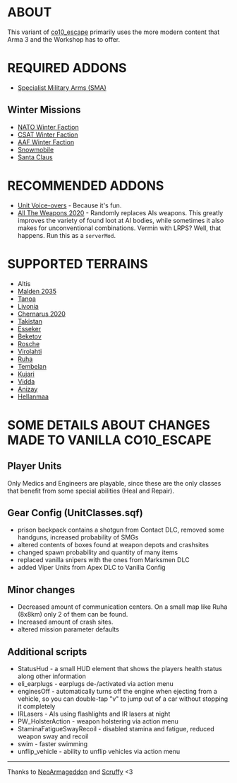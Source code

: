 # ABOUT

This variant of [co10_escape](https://github.com/NeoArmageddon/co10_Escape) primarily uses the more modern content that Arma 3 and the Workshop has to offer.


# REQUIRED ADDONS

* [Specialist Military Arms (SMA)](https://steamcommunity.com/sharedfiles/filedetails/?id=699630614)

## Winter Missions

* [NATO Winter Faction](https://steamcommunity.com/sharedfiles/filedetails/?id=2315104187)
* [CSAT Winter Faction](https://steamcommunity.com/sharedfiles/filedetails/?id=2361001257)
* [AAF Winter Faction](https://steamcommunity.com/sharedfiles/filedetails/?id=2398904634)
* [Snowmobile](https://steamcommunity.com/sharedfiles/filedetails/?id=2329040153)
* [Santa Claus](https://steamcommunity.com/sharedfiles/filedetails/?id=567871211)


# RECOMMENDED ADDONS

* [Unit Voice-overs](https://steamcommunity.com/sharedfiles/filedetails/?id=1868302880) - Because it's fun.
* [All The Weapons 2020](https://forums.bohemia.net/forums/topic/178831-all-the-weapons/?do=findComment&comment=3403630) - Randomly replaces AIs weapons. This greatly improves the variety of found loot at AI bodies, while sometimes it also makes for unconventional combinations. Vermin with LRPS? Well, that happens. Run this as a `serverMod`.


# SUPPORTED TERRAINS

* Altis
* [Malden 2035](https://store.steampowered.com/app/639600/Arma_3_Malden/)
* [Tanoa](https://store.steampowered.com/app/395180/Arma_3_Apex/)
* [Livonia](https://store.steampowered.com/app/1021790/Arma_3_Contact/)
* [Chernarus 2020](https://steamcommunity.com/sharedfiles/filedetails/?id=1981964169)
* [Takistan](https://steamcommunity.com/sharedfiles/filedetails/?id=583544987)
* [Esseker](https://steamcommunity.com/sharedfiles/filedetails/?id=498101407)
* [Beketov](https://steamcommunity.com/sharedfiles/filedetails/?id=743968516)
* [Rosche](https://steamcommunity.com/sharedfiles/filedetails/?id=1527410521)
* [Virolahti](https://steamcommunity.com/sharedfiles/filedetails/?id=1926513010)
* [Ruha](https://steamcommunity.com/sharedfiles/filedetails/?id=1368857262)
* [Tembelan](https://steamcommunity.com/sharedfiles/filedetails/?id=1252091296)
* [Kujari](https://steamcommunity.com/sharedfiles/filedetails/?id=1726494027)
* [Vidda](https://steamcommunity.com/sharedfiles/filedetails/?id=1282716647)
* [Anizay](https://steamcommunity.com/sharedfiles/filedetails/?id=1537973181)
* [Hellanmaa](https://steamcommunity.com/sharedfiles/filedetails/?id=1291778160)


# SOME DETAILS ABOUT CHANGES MADE TO VANILLA CO10_ESCAPE

## Player Units
Only Medics and Engineers are playable, since these are the only classes that benefit from some special abilities (Heal and Repair).

## Gear Config (UnitClasses.sqf)
* prison backpack contains a shotgun from Contact DLC, removed some handguns, increased probability of SMGs
* altered contents of boxes found at weapon depots and crashsites
* changed spawn probability and quantity of many items
* replaced vanilla snipers with the ones from Marksmen DLC
* added Viper Units from Apex DLC to Vanilla Config

## Minor changes
* Decreased amount of communication centers. On a small map like Ruha (8x8km) only 2 of them can be found.
* Increased amount of crash sites.
* altered mission parameter defaults


## Additional scripts

* StatusHud - a small HUD element that shows the players health status along other information
* eli_earplugs - earplugs de-/activated via action menu
* enginesOff - automatically turns off the engine when ejecting from a vehicle, so you can double-tap "v" to jump out of a car without stopping it completely
* IRLasers - AIs using flashlights and IR lasers at night
* PW_HolsterAction - weapon holstering via action menu
* StaminaFatigueSwayRecoil - disabled stamina and fatigue, reduced weapon sway and recoil
* swim - faster swimming
* unflip_vehicle - ability to unflip vehicles via action menu


---

Thanks to [NeoArmageddon](https://github.com/NeoArmageddon) and [Scruffy](https://github.com/ScruffyAT) <3